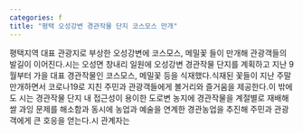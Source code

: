 ```yaml
---
categories: f
title: "평택 오성강변 경관작물 단지 코스모스 만개"
---
```

평택지역 대표 관광지로 부상한 오성강변에 코스모스, 메밀꽃 들이 만개해 관광객들의 발길이 이어진다.시는 오성면 창내리 일원에 오성강변 경관작물 단지를 계획하고 지난 9월부터 가을 대표 경관작물인 코스모스, 메밀꽃 등을 식재했다.식재된 꽃들이 지난 주말 만개하면서 코로나19로 지친 주민과 관광객들에게 볼거리와 즐거움을 제공한다.이 밖에도 시는 경관작물 단지 내 접근성이 용이한 도로변 농지에 경관작물을 계절별로 재배해 쌀 과잉 문제를 해소함과 동시에 농업과 예술을 연계한 경관농업을 추진해 주민과 관광객에게 큰 호응을 얻는다.시 관계자는